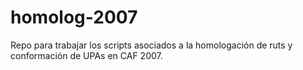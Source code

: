 # homolog-2007
Repo para trabajar los scripts asociados a la homologación de ruts y conformación de UPAs en CAF 2007.
